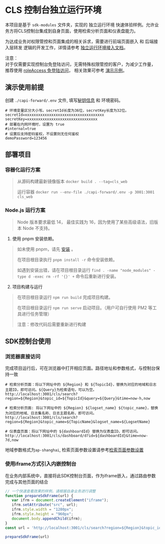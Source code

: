 # CLS 控制台独立运行环境

本项目是基于 `sdk-modules` 文件夹，实现的 独立运行环境 快速体验样例。允许业务方将CLS控制台集成到自身页面，使用检索分析页面和仪表盘能力。

为达成业务对权限管控和页面集成的相关诉求，需要进行前端页面嵌入 和 后端接入层转发 逻辑的开发工作，详情请参考 [独立运行环境接入文档](https://github.com/TencentCloud/cls-console-sdk/blob/main/sdk-modules/ReadMe.md)。



注意：<br />
对于仅需要实现控制台免登陆访问，无需特殊权限管控的客户，为减少工作量，
推荐使用 [roleAccess 免登陆访问](https://cloud.tencent.com/document/product/614/45742)，
相关效果可参考 [演示示例](https://github.com/TencentCloud/cls-iframe-demo)。

## 演示使用前提

创建 `./capi-forward/.env` 文件, 填写[秘钥信息](https://console.cloud.tencent.com/cam/capi) 和 环境密码。
```dotenv
# 环境变量区分大小写。secretId长度为36位，secretKey长度为32位。
secretId=xxxxxxxxxxxxxxxxxxxxxxxxxxxxxxxxxxxx
secretKey=xxxxxxxxxxxxxxxxxxxxxxxxxxxxxxxx
# 部署在内网环境时，设置为 true
#internal=true
# 设置后支持密码鉴权，不设置则无任何鉴权
demoPassword=123456
```

## 部署项目
### 容器化运行方案
> 从源码构建最新镜像版本 
> `docker build . --tag=cls_web`
> 
> 运行容器
> `docker run --env-file ./capi-forward/.env -p 3001:3001 cls_web`


### Node.js 运行方案
> Node 版本要求最低 14， 最佳实践为 16，因为使用了某些高级语法，旧版本 Node 不支持。 
1. 使用 pnpm 安装依赖。
> 如未使用 pnpm，请先 [安装](https://pnpm.io/zh/installation) 。
>
> 在项目根目录执行 `pnpm install -r` 命令安装依赖。
> 
> 如遇到安装出错，请在项目根目录运行 `find . -name "node_modules" -type d -exec rm -rf '{}' +` 命令后重新进行安装。

2. 项目构建与运行
> 在项目根目录运行 `npm run build` 完成项目构建。
>
> 在项目根目录运行 `npm run serve` 启动项目。（用户可自行使用 PM2 等工具进行任务管理）
>
> 注意：修改代码后需要重新进行构建


## SDK控制台使用
### 浏览器直接访问
完成项目运行后，可在浏览器中打开相应页面。路径地址和参数格式，与控制台保持一致

```url
# 检索分析页面：将以下网址中的 ${Region} 和 ${TopicId}，替换为对应的地域和日志主题ID，即可访问。${Query}为检索语句，可以为空。
http://localhost:3001/cls/search?region=${Region}&topic_id=${TopicId}&query=${Query}&time=now-h,now

# 检索分析页面: 将以下网址中的 ${Region} ${logset_name} ${topic_name}，替换为对应的地域、日志集名称、日志主题名称，即可访问。
http://localhost:3001/cls/search?region=${Region}&topic_name=${TopicName}&logset_name=${LogsetName}

# 仪表盘页面：将以下网址中的 ${dashboardId} 替换为仪表盘ID，即可访问。
http://localhost:3001/cls/dashboard/d?id=${dashboardId}&time=now-7d,now
```
地域参数格式为`ap-shanghai`, 检索页面参数设置请参考[检索页面参数设置](https://cloud.tencent.com/document/product/614/39331)


### 使用iframe方式引入内嵌控制台
在业务内部系统中，直接将此SDK控制台页面，作为iframe嵌入，通过路由参数完成与其他页面的结合
```typescript
// 一个快速查看效果的样例，请根据自身业务进行调整
function prepareSdkFrame(url) {
   var ifrm = document.createElement("iframe");
   ifrm.setAttribute("src", url);
   ifrm.style.width = "1280px";
   ifrm.style.height = "960px";
   document.body.appendChild(ifrm);
}
const url = 'http://localhost:3001/cls/search?region=${Region}&topic_id=${TopicId}&query=${Query}&time=now-h,now'

prepareSdkFrame(url)
```
